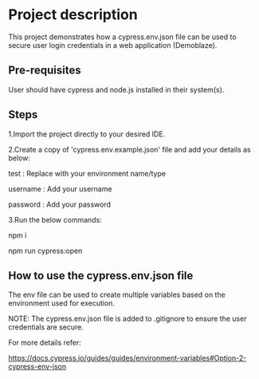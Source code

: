 # Project description

This project demonstrates how a cypress.env.json file can be used to secure user login credentials in a web application (Demoblaze).

## Pre-requisites

User should have cypress and node.js installed in their system(s).

## Steps

1.Import the project directly to your desired IDE.

2.Create a copy of 'cypress.env.example.json' file and add your details as below:
  
test : Replace with your environment name/type

username : Add your username
  
password : Add your password

3.Run the below commands:
  
npm i
  
npm run cypress:open

## How to use the cypress.env.json file

The env file can be used to create multiple variables based on the environment used for execution.

NOTE: The cypress.env.json file is added to .gitignore to ensure the user credentials are secure.

For more details refer:
 
https://docs.cypress.io/guides/guides/environment-variables#Option-2-cypress-env-json
